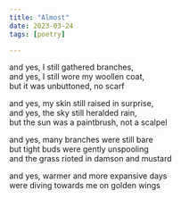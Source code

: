 ```yaml
---
title: "Almost"
date: 2023-03-24
tags: [poetry]

---
```


and yes, I still gathered branches,  
and yes, I still wore my woollen coat,  
but it was unbuttoned, no scarf  

and yes, my skin still raised in surprise,  
and yes, the sky still heralded rain,  
but the sun was a paintbrush, not a scalpel  

and yes, many branches were still bare  
but tight buds were gently unspooling  
and the grass rioted in damson and mustard  

and yes, warmer and more expansive days  
were diving towards me on golden wings  